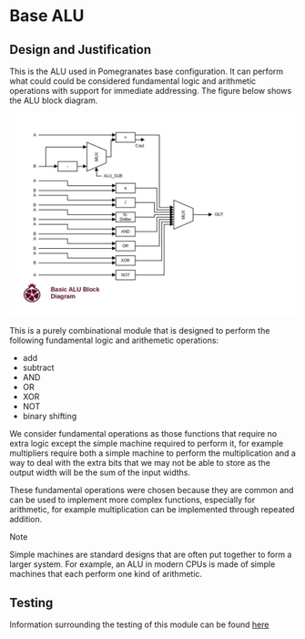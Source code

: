 # Base ALU

## Design and Justification
<!-- Please discuss your design here -->
<!-- Make sure to justify any design choices made where there may be an alternative approach -->
This is the ALU used in Pomegranates base configuration. It can perform what could could be considered fundamental logic and arithmetic operations with support for immediate addressing. The figure below shows the ALU block diagram.

![ALU block diagram](https://github.com/Zachary-Pearce/Pomegranate/blob/main/images/Basic_ALU_Block_Diagram.jpg)

This is a purely combinational module that is designed to perform the following fundamental logic and arithemetic operations:
* add
* subtract
* AND
* OR
* XOR
* NOT
* binary shifting

We consider fundamental operations as those functions that require no extra logic except the simple machine required to perform it, for example multipliers require both a simple machine to perform the multiplication and a way to deal with the extra bits that we may not be able to store as the output width will be the sum of the input widths.

These fundamental operations were chosen because they are common and can be used to implement more complex functions, especially for arithmetic, for example multiplication can be implemented through repeated addition.

> [!NOTE]
> Simple machines are standard designs that are often put together to form a larger system. For example, an ALU in modern CPUs is made of simple machines that each perform one kind of arithmetic.

## Testing
Information surrounding the testing of this module can be found [here](https://github.com/Zachary-Pearce/Pomegranate/blob/main/testing/ALU/)